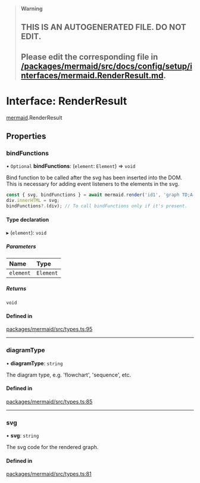 > **Warning**
>
> ## THIS IS AN AUTOGENERATED FILE. DO NOT EDIT.
>
> ## Please edit the corresponding file in [/packages/mermaid/src/docs/config/setup/interfaces/mermaid.RenderResult.md](../../../../packages/mermaid/src/docs/config/setup/interfaces/mermaid.RenderResult.md).

# Interface: RenderResult

[mermaid](../modules/mermaid.md).RenderResult

## Properties

### bindFunctions

• `Optional` **bindFunctions**: (`element`: `Element`) => `void`

Bind function to be called after the svg has been inserted into the DOM.
This is necessary for adding event listeners to the elements in the svg.

```js
const { svg, bindFunctions } = await mermaid.render('id1', 'graph TD;A-->B');
div.innerHTML = svg;
bindFunctions?.(div); // To call bindFunctions only if it's present.
```

#### Type declaration

▸ (`element`): `void`

##### Parameters

| Name      | Type      |
| :-------- | :-------- |
| `element` | `Element` |

##### Returns

`void`

#### Defined in

[packages/mermaid/src/types.ts:95](https://github.com/mermaid-js/mermaid/blob/master/packages/mermaid/src/types.ts#L95)

---

### diagramType

• **diagramType**: `string`

The diagram type, e.g. 'flowchart', 'sequence', etc.

#### Defined in

[packages/mermaid/src/types.ts:85](https://github.com/mermaid-js/mermaid/blob/master/packages/mermaid/src/types.ts#L85)

---

### svg

• **svg**: `string`

The svg code for the rendered graph.

#### Defined in

[packages/mermaid/src/types.ts:81](https://github.com/mermaid-js/mermaid/blob/master/packages/mermaid/src/types.ts#L81)

